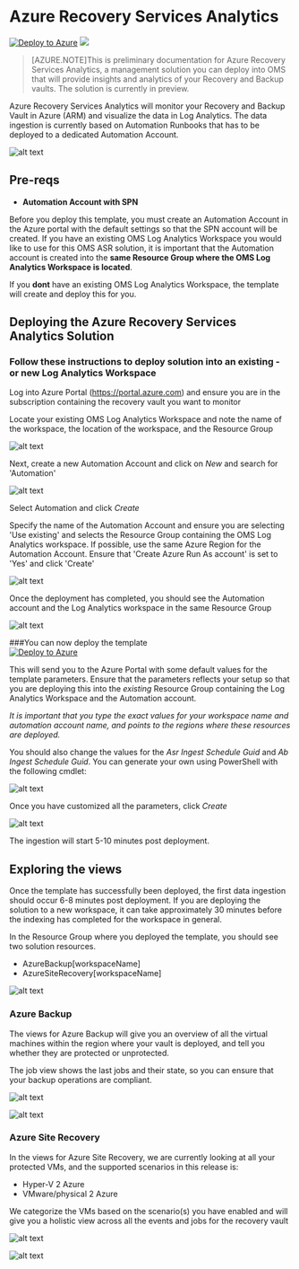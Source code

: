 # Azure Recovery Services Analytics

[![Deploy to Azure](http://azuredeploy.net/deploybutton.png)](https://portal.azure.com/#create/Microsoft.Template/uri/https%3A%2F%2Fraw.githubusercontent.com%2Fkrnese%2Fazuredeploy%2Fmaster%2FOMS%2FMSOMS%2FSolutions%2Frecoveyservices%2Fazuredeploy.json) 
<a href="http://armviz.io/#/?load=https%3A%2F%2Fraw.githubusercontent.com%2Fkrnese%2Fazuredeploy%2Fmaster%2FOMS%2FMSOMS%2FSolutions%2Frecoveryservices%2Fazuredeploy.json" target="_blank">
    <img src="http://armviz.io/visualizebutton.png"/>
</a>

>[AZURE.NOTE]This is preliminary documentation for Azure Recovery Services Analytics, a management solution you can deploy into OMS that will provide insights and analytics of your Recovery and Backup vaults. The solution is currently in preview. 

Azure Recovery Services Analytics will monitor your Recovery and Backup Vault in Azure (ARM) and visualize the data in Log Analytics. The data ingestion is currently based on Automation Runbooks that has to be deployed to a dedicated Automation Account.

![alt text](images/newoverview.png "Overview")

## Pre-reqs

- **Automation Account with SPN**

Before you deploy this template, you must create an Automation Account in the Azure portal with the default settings so that the SPN account will be created. If you have an existing OMS Log Analytics Workspace you would like to use for this OMS ASR solution, it is important that the Automation account is created into the **same Resource Group where the OMS Log Analytics Workspace is located**.

If you **dont** have an existing OMS Log Analytics Workspace, the template will create and deploy this for you.

## Deploying the Azure Recovery Services Analytics Solution

### Follow these instructions to deploy solution into an existing - or new Log Analytics Workspace

Log into Azure Portal (https://portal.azure.com) and ensure you are in the subscription containing the recovery vault you want to monitor

Locate your existing OMS Log Analytics Workspace and note the name of the workspace, the location of the workspace, and the Resource Group

![alt text](images/knomsworkspace.png "omsws") 

Next, create a new Automation Account and click on *New* and search for 'Automation'

![alt text](images/knautomation.png "automation")
 
Select Automation and click *Create* 

Specify the name of the Automation Account and ensure you are selecting 'Use existing' and selects the Resource Group containing the OMS Log Analytics workspace. If possible, use the same Azure Region for the Automation Account. Ensure that 'Create Azure Run As account' is set to 'Yes' and click 'Create'

![alt text](images/kncreate.png "create")

Once the deployment has completed, you should see the Automation account and the Log Analytics workspace in the same Resource Group

![alt text](images/knrg.png "Resource Group")

###You can now deploy the template   
[![Deploy to Azure](http://azuredeploy.net/deploybutton.png)](https://portal.azure.com/#create/Microsoft.Template/uri/https%3A%2F%2Fraw.githubusercontent.com%2Fkrnese%2Fazuredeploy%2Fmaster%2FOMS%2FMSOMS%2FSolutions%2FASRAnalytics%2Fazuredeploy.json)  

This will send you to the Azure Portal with some default values for the template parameters. 
Ensure that the parameters reflects your setup so that you are deploying this into the *existing* Resource Group containing the Log Analytics Workspace and the Automation account.

*It is important that you type the exact values for your workspace name and automation account name, and points to the regions where these resources are deployed.* 

You should also change the values for the *Asr Ingest Schedule Guid* and *Ab Ingest Schedule Guid*. You can generate your own using PowerShell with the following cmdlet:


![alt text](images/knguid.png "guid")

Once you have customized all the parameters, click *Create*

![alt text](images/template.png "template")

The ingestion will start 5-10 minutes post deployment.

## Exploring the views

Once the template has successfully been deployed, the first data ingestion should occur 6-8 minutes post deployment. If you are deploying the solution to a new workspace, it can take approximately 30 minutes before the indexing has completed for the workspace in general. 

In the Resource Group where you deployed the template, you should see two solution resources.

* AzureBackup[workspaceName]
* AzureSiteRecovery[workspaceName]

![alt text](images/solutions.png "Solutions")

### Azure Backup

The views for Azure Backup will give you an overview of all the virtual machines within the region where your vault is deployed, and tell you whether they are protected or unprotected. 

The job view shows the last jobs and their state, so you can ensure that your backup operations are compliant.

![alt text](images/azurebackup.png "Azure Backup view")

![alt text](images/azurebackup2.png "Azure Backup overview")

### Azure Site Recovery

In the views for Azure Site Recovery, we are currently looking at all your protected VMs, and the supported scenarios in this release is:

* Hyper-V 2 Azure
* VMware/physical 2 Azure

We categorize the VMs based on the scenario(s) you have enabled and will give you a holistic view across all the events and jobs for the recovery vault

![alt text](images/siterecovery.png "Azure Site Recovery view")

![alt text](images/siterecovery2.png "Azure Site Recovery overview")
